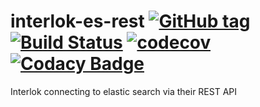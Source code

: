# interlok-es-rest [![GitHub tag](https://img.shields.io/github/tag/adaptris/interlok-es-rest.svg)](https://github.com/adaptris/interlok-es-rest/tags) [![Build Status](https://travis-ci.org/adaptris/interlok-es-rest.svg?branch=develop)](https://travis-ci.org/adaptris/interlok-es-rest)  [![codecov](https://codecov.io/gh/adaptris/interlok-es-rest/branch/develop/graph/badge.svg)](https://codecov.io/gh/adaptris/interlok-es-rest) [![Codacy Badge](https://api.codacy.com/project/badge/Grade/e5865d5006f24741a1cb1399334cb3d4)](https://www.codacy.com/app/adaptris/interlok-es-rest?utm_source=github.com&amp;utm_medium=referral&amp;utm_content=adaptris/interlok-es-rest&amp;utm_campaign=Badge_Grade)

Interlok connecting to elastic search via their REST API
